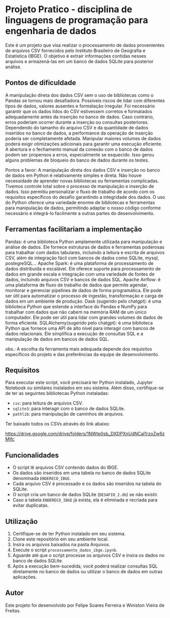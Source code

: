 # Projeto Pratico - disciplina de linguagens de programação para engenharia de dados

Este é um projeto que visa realizar o processamento de dados provenientes de arquivos CSV fornecidos pelo Instituto Brasileiro de Geografia e Estatística (IBGE). O objetivo é extrair informações contidas nesses arquivos e armazená-las em um banco de dados SQLite para posterior análise.

## Pontos de dificuldade
A manipulação direta dos dados CSV sem o uso de bibliotecas como o Pandas se tornou mais desafiadora.
Possiveis riscos de lidar com diferentes tipos de dados, valores ausentes e formatação irregular.
Foi necessário garantir que os dados lidos do CSV estivessem corretos e formatados adequadamente antes da inserção no banco de dados. Caso contrário, erros poderiam ocorrer durante a inserção ou consultas posteriores.
Dependendo do tamanho do arquivo CSV e da quantidade de dados inseridos no banco de dados, a performance da operação de inserção poderia ser completamente afetada. Manipular maiores volumes de dados poderá exigir otimizações adicionais para garantir uma execução eficiente.
A abertura e o fechamento manual da conexão com o banco de dados podem ser propensos a erros, especialmente se esquecido. Isso gerou alguns problemas de bloqueio do banco de dados durante os testes.

Pontos a favor:
A manipulação direta dos dados CSV e inserção no banco de dados em Python é relativamente simples e direta. Não houve necessidade de aprender novas bibliotecas ou ferramentas complicadas.
Tivemos controle total sobre o processo de manipulação e inserção de dados. Isso permitiu personalizar o fluxo de trabalho de acordo com os requisitos específicos do desafio garantindo a integridade dos dados.
O uso do Python oferece uma variedade enorme de bibliotecas e ferramentas para manipulação de dados, permitindo adaptar o nosso código conforme necessário e integrá-lo facilmente a outras partes do desenvolvimento.

## Ferramentas facilitariam a implementação
Pandas: é uma biblioteca Python amplamente utilizada para manipulação e análise de dados. Ele fornece estruturas de dados e ferramentas poderosas para trabalhar com dados tabulares, incluindo a leitura e escrita de arquivos CSV, além de integração fácil com bancos de dados como SQLite, mysql, postegreSQL...
Apache Spark: é uma plataforma de processamento de dados distribuída e escalável. Ele oferece suporte para processamento de dados em grande escala e integração com uma variedade de fontes de dados, incluindo arquivos CSV e bancos de dados SQL.
Apache Airflow: é uma plataforma de fluxo de trabalho de dados que permite agendar, monitorar e gerenciar pipelines de dados de forma programática. Ele pode ser útil para automatizar o processo de ingestão, transformação e carga de dados em um ambiente de produção.
Dask (sugerido pelo chatgpt): é uma biblioteca Python que estende a interface do Pandas e NumPy para trabalhar com dados que não cabem na memória RAM de um único computador. Ele pode ser útil para lidar com grandes volumes de dados de forma eficiente.
SQLAlchemy(sugerido pelo chatgpt): é uma biblioteca Python que fornece uma API de alto nível para interagir com bancos de dados relacionais. Ele simplifica a execução de consultas SQL e a manipulação de dados em bancos de dados SQL.

obs.: A escolha da ferramenta mais adequada depende dos requisitos específicos do projeto e das preferências da equipe de desenvolvimento.

## Requisitos

Para executar este script, você precisará ter Python instalado, Jupyter Notebook ou similares instalados em seu sistema. Além disso, certifique-se de ter as seguintes bibliotecas Python instaladas:

-   `csv`: para leitura de arquivos CSV.
-   `sqlite3`: para interagir com o banco de dados SQLite.
-   `pathlib`: para manipulação de caminhos de arquivos.

Ter baixado todos os CSVs através do link abaixo:

https://drive.google.com/drive/folders/1NWtp0sb_DXDPXnUdNCal1rzoZw6zMjfc

## Funcionalidades

-   O script lê arquivos CSV contendo dados do IBGE.
-   Os dados são inseridos em uma tabela no banco de dados SQLite denominada `ENDERECO_IBGE`.
-   Cada arquivo CSV é processado e os dados são inseridos na tabela do SQLite.
-   O script cria um banco de dados SQLite (`DESAFIO_2.db`) se não existir.
-   Caso a tabela `ENDERECO_IBGE` já exista, ela é eliminada e recriada para evitar duplicatas.

## Utilização

1.  Certifique-se de ter Python instalado em seu sistema.
2.  Clone este repositório em seu ambiente local.
3.  Insira os arquivos baixados na pasta Arquivos.
4.  Execute o script `processamento_dados_ibge.ipynb`.
5.  Aguarde até que o script processe os arquivos CSV e insira os dados no banco de dados SQLite.
6.  Após a execução bem-sucedida, você poderá realizar consultas SQL diretamente no banco de dados ou utilizar o banco de dados em outras aplicações.

## Autor

Este projeto foi desenvolvido por Felipe Soares Ferreira e Winiston Vieira de Freitas.
